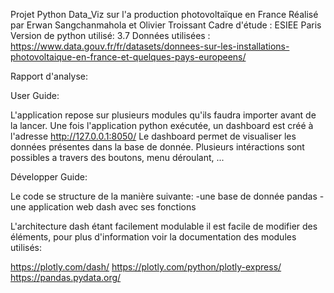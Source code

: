Projet Python Data_Viz sur l'a production photovoltaïque en France
Réalisé par Erwan Sangchanmahola et Olivier Troissant
Cadre d'étude : ESIEE Paris
Version de python utilisé: 3.7
Données utilisées : https://www.data.gouv.fr/fr/datasets/donnees-sur-les-installations-photovoltaique-en-france-et-quelques-pays-europeens/

Rapport d'analyse:



User Guide:

L'application repose sur plusieurs modules qu'ils faudra importer avant de la lancer.
Une fois l'application python exécutée, un dashboard est créé à l'adresse http://127.0.0.1:8050/
Le dashboard permet de visualiser les données présentes dans la base de donnée.
Plusieurs intéractions sont possibles a travers des boutons, menu déroulant, ...

Développer Guide:

Le code se structure de la manière suivante:
  -une base de donnée pandas
  -une application web dash avec ses fonctions
  
 L'architecture dash étant facilement modulable il est facile de modifier des éléments, pour plus d'information voir la documentation des modules utilisés: 
 
https://plotly.com/dash/
https://plotly.com/python/plotly-express/
https://pandas.pydata.org/
